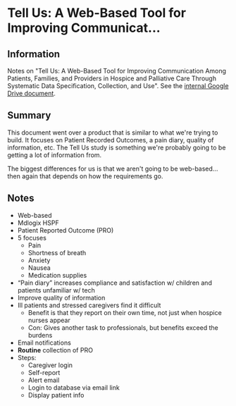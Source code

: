 # Tell Us: A Web-Based Tool for Improving Communicat...

## Information

Notes on "Tell Us: A Web-Based Tool for Improving Communication Among Patients, Families, and Providers in Hospice and Palliative Care Through Systematic Data Specification, Collection, and Use". See the [internal Google Drive document](https://drive.google.com/file/d/1k0dTcPhjcFmp60jwTHyIBwaQUM2ZNLTa/).

## Summary

This document went over a product that is similar to what we're trying to build. It focuses on Patient Recorded Outcomes, a pain diary, quality of information, etc. The Tell Us study is something we're probably going to be getting a lot of information from.

The biggest differences for us is that we aren't going to be web-based... then again that depends on how the requirements go.

## Notes

- Web-based
- Mdlogix HSPF
- Patient Reported Outcome (PRO)
- 5 focuses
  - Pain
  - Shortness of breath
  - Anxiety
  - Nausea
  - Medication supplies
- “Pain diary” increases compliance and satisfaction w/ children and patients unfamiliar w/ tech
- Improve quality of information
- Ill patients and stressed caregivers find it difficult
  - Benefit is that they report on their own time, not just when hospice nurses appear
  - Con: Gives another task to professionals, but benefits exceed the burdens
- Email notifications
- __Routine__ collection of PRO
- Steps:
  - Caregiver login
  - Self-report
  - Alert email
  - Login to database via email link
  - Display patient info
